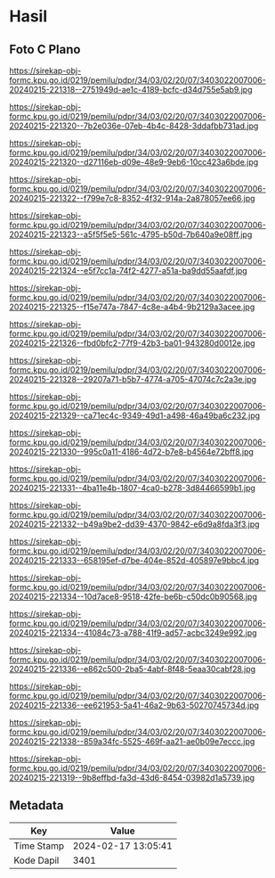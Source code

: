 # Hasil

## Foto C Plano

https://sirekap-obj-formc.kpu.go.id/0219/pemilu/pdpr/34/03/02/20/07/3403022007006-20240215-221318--2751949d-ae1c-4189-bcfc-d34d755e5ab9.jpg

https://sirekap-obj-formc.kpu.go.id/0219/pemilu/pdpr/34/03/02/20/07/3403022007006-20240215-221320--7b2e036e-07eb-4b4c-8428-3ddafbb731ad.jpg

https://sirekap-obj-formc.kpu.go.id/0219/pemilu/pdpr/34/03/02/20/07/3403022007006-20240215-221320--d27116eb-d09e-48e9-9eb6-10cc423a6bde.jpg

https://sirekap-obj-formc.kpu.go.id/0219/pemilu/pdpr/34/03/02/20/07/3403022007006-20240215-221322--f799e7c8-8352-4f32-914a-2a878057ee66.jpg

https://sirekap-obj-formc.kpu.go.id/0219/pemilu/pdpr/34/03/02/20/07/3403022007006-20240215-221323--a5f5f5e5-561c-4795-b50d-7b640a9e08ff.jpg

https://sirekap-obj-formc.kpu.go.id/0219/pemilu/pdpr/34/03/02/20/07/3403022007006-20240215-221324--e5f7cc1a-74f2-4277-a51a-ba9dd55aafdf.jpg

https://sirekap-obj-formc.kpu.go.id/0219/pemilu/pdpr/34/03/02/20/07/3403022007006-20240215-221325--f15e747a-7847-4c8e-a4b4-9b2129a3acee.jpg

https://sirekap-obj-formc.kpu.go.id/0219/pemilu/pdpr/34/03/02/20/07/3403022007006-20240215-221326--fbd0bfc2-77f9-42b3-ba01-943280d0012e.jpg

https://sirekap-obj-formc.kpu.go.id/0219/pemilu/pdpr/34/03/02/20/07/3403022007006-20240215-221328--29207a71-b5b7-4774-a705-47074c7c2a3e.jpg

https://sirekap-obj-formc.kpu.go.id/0219/pemilu/pdpr/34/03/02/20/07/3403022007006-20240215-221329--ca71ec4c-9349-49d1-a498-46a49ba6c232.jpg

https://sirekap-obj-formc.kpu.go.id/0219/pemilu/pdpr/34/03/02/20/07/3403022007006-20240215-221330--995c0a11-4186-4d72-b7e8-b4564e72bff8.jpg

https://sirekap-obj-formc.kpu.go.id/0219/pemilu/pdpr/34/03/02/20/07/3403022007006-20240215-221331--4ba11e4b-1807-4ca0-b278-3d84466599b1.jpg

https://sirekap-obj-formc.kpu.go.id/0219/pemilu/pdpr/34/03/02/20/07/3403022007006-20240215-221332--b49a9be2-dd39-4370-9842-e6d9a8fda3f3.jpg

https://sirekap-obj-formc.kpu.go.id/0219/pemilu/pdpr/34/03/02/20/07/3403022007006-20240215-221333--658195ef-d7be-404e-852d-405897e9bbc4.jpg

https://sirekap-obj-formc.kpu.go.id/0219/pemilu/pdpr/34/03/02/20/07/3403022007006-20240215-221334--10d7ace8-9518-42fe-be6b-c50dc0b90568.jpg

https://sirekap-obj-formc.kpu.go.id/0219/pemilu/pdpr/34/03/02/20/07/3403022007006-20240215-221334--41084c73-a788-41f9-ad57-acbc3249e992.jpg

https://sirekap-obj-formc.kpu.go.id/0219/pemilu/pdpr/34/03/02/20/07/3403022007006-20240215-221336--e862c500-2ba5-4abf-8f48-5eaa30cabf28.jpg

https://sirekap-obj-formc.kpu.go.id/0219/pemilu/pdpr/34/03/02/20/07/3403022007006-20240215-221336--ee621953-5a41-46a2-9b63-50270745734d.jpg

https://sirekap-obj-formc.kpu.go.id/0219/pemilu/pdpr/34/03/02/20/07/3403022007006-20240215-221338--859a34fc-5525-469f-aa21-ae0b09e7eccc.jpg

https://sirekap-obj-formc.kpu.go.id/0219/pemilu/pdpr/34/03/02/20/07/3403022007006-20240215-221319--9b8effbd-fa3d-43d6-8454-03982d1a5739.jpg


## Metadata

| Key        | Value               |
| ---------- | ------------------- |
| Time Stamp | 2024-02-17 13:05:41 |
| Kode Dapil | 3401                |



